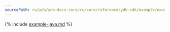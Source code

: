 ```yaml
---
sourcePath: ru/ydb/ydb-docs-core/ru/core/reference/ydb-sdk/example/example-go.md
---
```

{% include [example-java.md](_includes/example-go.md) %}

